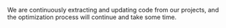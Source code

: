 We are continuously extracting and updating code from our projects, and the optimization process will continue and take some time.